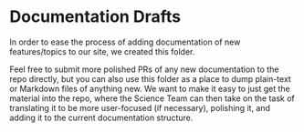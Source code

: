 # Documentation Drafts

In order to ease the process of adding documentation of new features/topics to our site, we created this folder.

Feel free to submit more polished PRs of any new documentation to the repo directly, but you can also use this folder as a place to dump plain-text or Markdown files of anything new. We want to make it easy to just get the material into the repo, where the Science Team can then take on the task of translating it to be more user-focused (if necessary), polishing it, and adding it to the current documentation structure.
